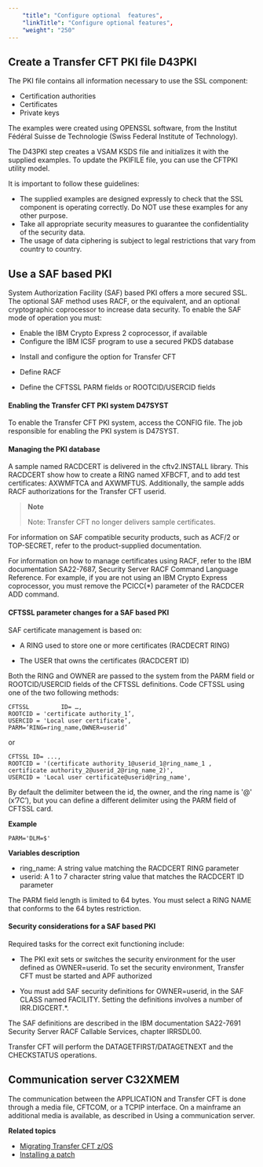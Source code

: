 ```yaml
---
    "title": "Configure optional  features",
    "linkTitle": "Configure optional features",
    "weight": "250"
---
```

<span id="Create a Transfer CFT PKI file D43PKI"></span><span id="kanchor37"></span>

Create a Transfer CFT PKI file D43PKI
-------------------------------------

The <span id="kanchor38"></span>PKI file contains all information necessary to use the SSL component:

- Certification authorities
- Certificates
- Private keys

The examples were created using OPENSSL software, from the Institut Fédéral Suisse de Technologie (Swiss Federal Institute of Technology).

The D43PKI step creates a VSAM KSDS file and initializes it with the supplied examples. To update the PKIFILE file, you can use the CFTPKI utility model.

It is important to follow these guidelines:

- The supplied examples are designed expressly to check that the SSL component is operating correctly. Do NOT use these examples for any other purpose.
- Take all appropriate security measures to guarantee the confidentiality of the security data.
- The usage of data ciphering is subject to legal restrictions that vary from country to country.

<span id="_Toc236186612"></span>

Use a SAF based PKI 
--------------------

System Authorization Facility (SAF) based PKI offers a more secured SSL. The optional SAF method uses RACF, or the equivalent, and an optional cryptographic coprocessor to increase data security. To enable the SAF mode of operation you must:

- Enable the IBM Crypto Express 2 coprocessor, if available
- Configure the IBM ICSF program to use a secured PKDS database

<!-- -->

- Install and configure the option for Transfer CFT

<!-- -->

- Define RACF

<!-- -->

- Define the CFTSSL PARM fields or ROOTCID/USERCID fields

#### Enabling the Transfer CFT PKI system D47SYST

To enable the Transfer CFT PKI system, access the CONFIG file. The job responsible for enabling the PKI system is D47SYST.

#### Managing the PKI database

A sample named RACDCERT is delivered in the cftv2.INSTALL library. This RACDCERT show how to create a RING named XFBCFT, and to add test certificates: AXWMFTCA and AXWMFTUS. Additionally, the sample adds RACF authorizations for the Transfer CFT userid.

> **Note**
>
> Note: Transfer CFT no longer delivers sample certificates.

For information on SAF compatible security products, such as ACF/2 or TOP-SECRET, refer to the product-supplied documentation.

For information on how to manage certificates using RACF, refer to the IBM documentation SA22-7687, Security Server RACF Command Language Reference. For example, if you are not using an IBM Crypto Express coprocessor, you must remove the PCICC(\*) parameter of the RACDCER ADD command.

#### CFTSSL parameter changes for a SAF based PKI

SAF certificate management is based on:

- A RING used to store one or more certificates (RACDECRT RING)

<!-- -->

- The USER that owns the certificates (RACDCERT ID)

Both the RING and OWNER are passed to the system from the PARM field or ROOTCID/USERCID fields of the CFTSSL definitions. Code CFTSSL using one of the two following methods:

```
CFTSSL         ID= …,
ROOTCID = 'certificate authority_1’,
USERCID = 'Local user certificate’,
PARM=’RING=ring_name,OWNER=userid’
```

or

```
CFTSSL ID= ...,
ROOTCID = '(certificate authority_1@userid_1@ring_name_1 ,
certificate authority_2@userid_2@ring_name_2)',
USERCID = 'Local user certificate@userid@ring_name',
```

By default the delimiter between the id, the owner, and the ring name is '@' (x’7C’), but you can define a different delimiter using the PARM field of CFTSSL card.

**Example**

```
PARM='DLM=$'
```

**Variables description**

- ring_name: A string value matching the RACDCERT RING parameter
- userid: A 1 to 7 character string value that matches the RACDCERT ID parameter

The PARM field length is limited to 64 bytes. You must select a RING NAME that conforms to the 64 bytes restriction.

#### Security considerations for a SAF based PKI

Required tasks for the correct exit functioning include:

- The PKI exit sets or switches the security environment for the user defined as OWNER=userid. To set the security environment, Transfer CFT must be started and APF authorized

<!-- -->

- You must add SAF security definitions for OWNER=userid, in the SAF CLASS named FACILITY. Setting the definitions involves a number of IRR.DIGCERT.\*.

The SAF definitions are described in the IBM documentation SA22-7691 Security Server RACF Callable Services, chapter IRRSDL00.

Transfer CFT will perform the DATAGETFIRST/DATAGETNEXT and the CHECKSTATUS operations.

<span id="Communication server C32XMEM"></span><span id="kanchor39"></span>

Communication server C32XMEM
----------------------------

The communication between the APPLICATION and Transfer CFT is done through a media file, CFTCOM, or a TCPIP interface. On a mainframe an additional media is available, as described in Using a communication server.

****Related topics****

- [Migrating Transfer CFT z/OS]()
- [Installing a patch](../../../upgrade_prereqs_zos/c_update_zos/t_install_patch_zos)
